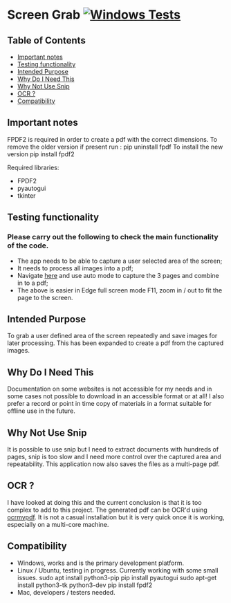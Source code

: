 # Screen Grab [![Windows Tests](https://github.com/ArielMAJ/screengrab/actions/workflows/windows-tests.yml/badge.svg)](https://github.com/ArielMAJ/screengrab/actions/workflows/windows-tests.yml)

## Table of Contents

- [Important notes](#important-notes)
- [Testing functionality](#testing-functionality)
- [Intended Purpose](#intended-purpose)
- [Why Do I Need This](#why-do-i-need-this)
- [Why Not Use Snip](#why-not-use-snip)
- [OCR ?](#ocr-)
- [Compatibility](#compatibility)

## Important notes

FPDF2 is required in order to create a pdf with the correct dimensions.
To remove the older version if present run : pip uninstall fpdf
To install the new version pip install fpdf2

Required libraries:

* FPDF2
* pyautogui
* tkinter

## Testing functionality

### Please carry out the following to check the main functionality of the code.

* The app needs to be able to capture a user selected area of the screen;
* It needs to process all images into a pdf;
* Navigate [here](https://app.box.com/s/xtt0vzw90ocmhajgtp2sxo387kqy5ibn) and use auto mode to capture the 3 pages and combine in to a pdf;
* The above is easier in Edge full screen mode F11, zoom in / out to fit the page to the screen.

## Intended Purpose

To grab a user defined area of the screen repeatedly and save images for later processing.
This has been expanded to create a pdf from the captured images.

## Why Do I Need This

Documentation on some websites is not accessible for my needs and in some cases not possible to download in an accessible format or at all!
I also prefer a record or point in time copy of materials in a format suitable for offline use in the future.

## Why Not Use Snip

It is possible to use snip but I need to extract documents with hundreds of pages, snip is too slow and I need more control over the captured area and repeatability.
This application now also saves the files as a multi-page pdf.

## OCR ?

I have looked at doing this and the current conclusion is that it is too complex to add to this project.
The generated pdf can be OCR'd using [ocrmypdf](https://ocrmypdf.readthedocs.io/en/latest/index.html).
It is not a casual installation but it is very quick once it is working, especially on a multi-core machine.

## Compatibility

* Windows, works and is the primary development platform.
* Linux / Ubuntu, testing in progress. Currently working with some small issues.
 sudo apt install python3-pip
 pip install pyautogui
 sudo apt-get install python3-tk python3-dev
 pip install fpdf2
* Mac, developers / testers needed.
